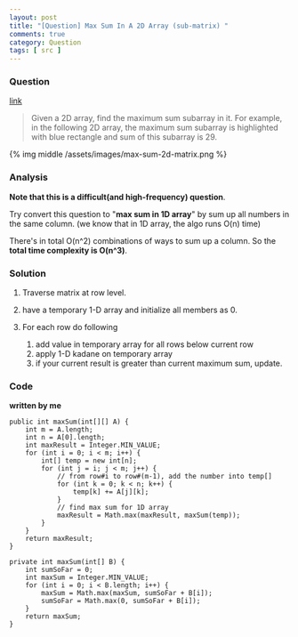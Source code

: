```yaml
---
layout: post
title: "[Question] Max Sum In A 2D Array (sub-matrix) "
comments: true
category: Question
tags: [ src ]
---
```


### Question 

[link](http://tech-queries.blogspot.sg/2010/05/find-max-sum-in-2d-array.html)

> Given a 2D array, find the maximum sum subarray in it. For example, in the following 2D array, the maximum sum subarray is highlighted with blue rectangle and sum of this subarray is 29.

{% img middle /assets/images/max-sum-2d-matrix.png %}

### Analysis

__Note that this is a difficult(and high-frequency) question__.

Try convert this question to "__max sum in 1D array__" by sum up all numbers in the same column. (we know that in 1D array, the algo runs O(n) time)

There's in total O(n^2) combinations of ways to sum up a column. So the __total time complexity is O(n^3)__. 

### Solution

1. Traverse matrix at row level.

1. have a temporary 1-D array and initialize all members as 0.

1. For each row do following

    1. add value in temporary array for all rows below current row
    1. apply 1-D kadane on temporary array
    1. if your current result is greater than current maximum sum, update.

### Code

__written by me__

	public int maxSum(int[][] A) {
		int m = A.length;
		int n = A[0].length;
		int maxResult = Integer.MIN_VALUE;
		for (int i = 0; i < m; i++) {
			int[] temp = new int[n];
			for (int j = i; j < m; j++) {
				// from row#i to row#(m-1), add the number into temp[]
				for (int k = 0; k < n; k++) {
					temp[k] += A[j][k];
				}
				// find max sum for 1D array
				maxResult = Math.max(maxResult, maxSum(temp));
			}
		}
		return maxResult;
	}

	private int maxSum(int[] B) {
		int sumSoFar = 0;
		int maxSum = Integer.MIN_VALUE;
		for (int i = 0; i < B.length; i++) {
			maxSum = Math.max(maxSum, sumSoFar + B[i]);
			sumSoFar = Math.max(0, sumSoFar + B[i]);
		}
		return maxSum;
	}
